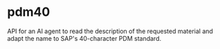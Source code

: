 # pdm40
API for an AI agent to read the description of the requested material and adapt the name to SAP's 40-character PDM standard.
